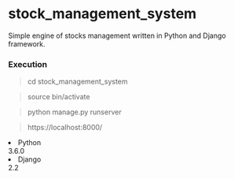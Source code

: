 # stock_management_system


Simple engine of stocks management written in Python and Django framework.

<h3>Execution</h3>

> cd stock_management_system 
> 


> source bin/activate 
> 


> python manage.py runserver 
> 

> https://localhost:8000/ 
> 


<li>Python</li>
3.6.0
<li>Django</li>
2.2



